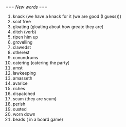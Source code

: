 === *New words* ===

1. knack (we have a knack for it (we are good (I guess)))
2. scot free
3. gloating (gloating about how greate they are)
4. ditch (verb)
5. ripen him up
6. grovelling
7. clawedst
8. otherest
9. conundrums
10. catering (catering the party)
11. amst
12. lawkeeping
13. amasseth
14. avarice
15. riches
16. dispatched
17. scum (they are scum)
18. perish
19. ousted
20. worn down
21. beads ( in a board game)
